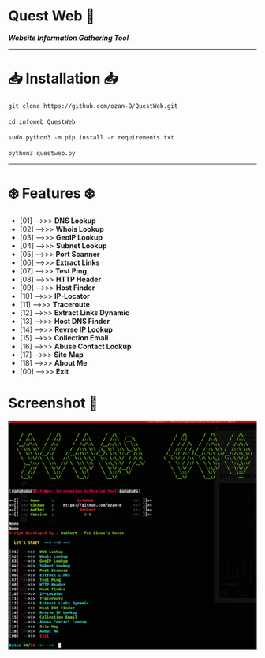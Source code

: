 # Quest Web :link:	
__*Website Information Gathering Tool*__


*************

# :inbox_tray: Installation :inbox_tray:

    git clone https://github.com/ozan-B/QuestWeb.git

    cd infoweb QuestWeb

    sudo python3 -m pip install -r requirements.txt

    python3 questweb.py


****************
# :snowflake:	 Features :snowflake:	



- [01]  -->>>  **DNS Lookup**
- [02]  -->>>  **Whois Lookup**
- [03]  -->>>  **GeoIP Lookup**
- [04]  -->>>  **Subnet Lookup**
- [05]  -->>>  **Port Scanner**
- [06]  -->>>  **Extract Links**
- [07]  -->>>  **Test Ping**
- [08]  -->>>  **HTTP Header**
- [09]  -->>>  **Host Finder**
- [10]  -->>>  **IP-Locator**
- [11]  -->>>  **Traceroute**
- [12]  -->>>  **Extract Links Dynamic**
- [13]  -->>>  **Host DNS Finder**
- [14]  -->>>  **Revrse IP Lookup**
- [15]  -->>>  **Collection Email**
- [16]  -->>>  **Abuse Contact Lookup**
- [17]  -->>>  **Site Map**
- [18]  -->>>  **About Me**
- [00]  -->>>  **Exit**

# Screenshot   :camera_flash:
![Alt text](Screenshot_2024-01-04_23-47-17.png)


